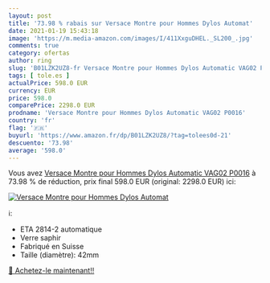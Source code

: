 ```yaml
---
layout: post
title: '73.98 % rabais sur Versace Montre pour Hommes Dylos Automat'
date: 2021-01-19 15:43:18
image: 'https://m.media-amazon.com/images/I/411XxguDHEL._SL200_.jpg'
comments: true
category: ofertas
author: ring
slug: 'B01LZK2UZ8-fr Versace Montre pour Hommes Dylos Automatic VAG02 P0016'
tags: [ tole.es ]
actualPrice: 598.0 EUR
currency: EUR
price: 598.0
comparePrice: 2298.0 EUR
prodname: 'Versace Montre pour Hommes Dylos Automatic VAG02 P0016'
country: 'fr'
flag: '🇫🇷'
buyurl: 'https://www.amazon.fr/dp/B01LZK2UZ8/?tag=tolees0d-21'
descuento: '73.98'
average: '598.0'
---
```


Vous avez [Versace Montre pour Hommes Dylos Automatic VAG02 P0016](https://www.amazon.fr/dp/B01LZK2UZ8/?tag=tolees0d-21)  à  73.98 % de réduction, prix final  598.0 EUR (original: 2298.0 EUR) ici:

[![Versace Montre pour Hommes Dylos Automat](https://m.media-amazon.com/images/I/411XxguDHEL._SL200_.jpg)](https://www.amazon.fr/dp/B01LZK2UZ8/?tag=tolees0d-21)

ℹ️:

- ETA 2814-2 automatique
- Verre saphir
- Fabriqué en Suisse
- Taille (diamètre): 42mm

[🛒 Achetez-le maintenant!!](https://www.amazon.fr/dp/B01LZK2UZ8/?tag=tolees0d-21)
